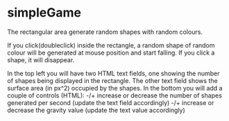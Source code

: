 # simpleGame
The rectangular area generate random shapes with random colours.

If you click(doubleclick) inside the rectangle, a random shape of random colour will be generated at mouse position and start
falling.
If you click a shape, it will disappear.

In the top left you will have two HTML text fields, one showing the number of shapes being displayed in the
rectangle. The other text field shows the surface area (in px^2) occupied by the shapes.
In the bottom you will add a couple of controls (HTML):
-/+ increase or decrease the number of shapes generated per second (update the text field accordingly)
-/+ increase or decrease the gravity value (update the text value accordingly)
